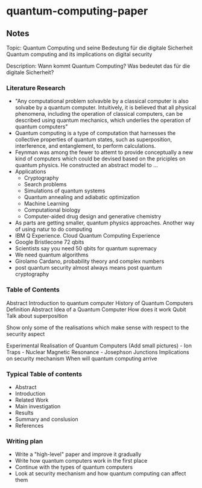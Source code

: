 # quantum-computing-paper

## Notes

Topic: Quantum Computing und seine Bedeutung für die digitale Sicherheit
Quantum computing and its implications on digital security

Description: Wann kommt Quantum Computing? Was bedeutet das für die digitale Sicherheit? 

### Literature Research

- "Any computational problem solvavble by a classical computer is also solvabe by a quantum computer. Intuitively, it is believed that all physical phenomena, including the operation of classical computers, can be described using quantum mechanics, which underlies the operation of quantum computers"
- Quantum computing is a type of computation that harnesses the collective properties of quantum states, such as superposition, interference, and entanglement, to perform calculations.
- Feynman was among the fewer to attemt to provide conceptually a new kind of computers which could be devised based on the priciples on quantum physics. He constructed an abstract model to ...
- Applications 
    - Cryptography
    - Search problems
    - Simulations of quantum systems
    - Quantum annealing and adiabatic optimization
    - Machine Learning 
    - Computational biology
    - Computer-aided drug design and generative chemistry
- As parts are getting smaller, quantum physics approaches. Another way of using natur to do computing
- IBM Q Experience. Cloud Quantum Computing Experience
- Google Bristlecone 72 qbits 
- Scientists say you need 50 qbits for quantum supremacy
- We need quantum algorithms
- Girolamo Cardano, probability theory and complex numbers 
- post quantum security almost always means post quantum cryptography

### Table of Contents

Abstract 
Introduction to quantum computer
    History of Quantum Computers
    Definition
    Abstract Idea of a Quantum Computer
    How does it work
        Qubit
        Talk about superposition
<!-->
Show only some of the realisations which make sense with respect to the security aspect
<!-->
Experimental Realisation of Quantum Computers (Add small pictures)
    - Ion Traps
    - Nuclear Magnetic Resonance
    - Josephson Junctions
Implications on security mechanism 
When will quantum computing arrive


### Typical Table of contents 

- Abstract
- Introduction
- Related Work
- Main investigation
- Results
- Summary and conslusion
- References


### Writing plan

- Write a "high-level" paper and improve it gradually 
- Write how quantum computers work in the first place
- Continue with the types of quantum computers
- Look at security mechanism and how quantum computing can affect them